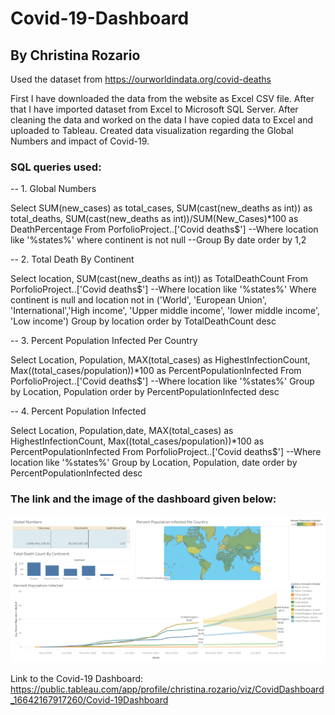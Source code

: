# Covid-19-Dashboard

## By Christina Rozario

Used the dataset from https://ourworldindata.org/covid-deaths


First I have downloaded the data from the website as Excel CSV file. After that I have imported dataset from Excel to Microsoft SQL Server. 
After cleaning the data and worked on the data I have copied data to Excel and uploaded to Tableau. 
Created data visualization regarding the Global Numbers and impact of Covid-19. 

### SQL queries used:

-- 1. Global Numbers

Select SUM(new_cases) as total_cases, SUM(cast(new_deaths as int)) as total_deaths, SUM(cast(new_deaths as int))/SUM(New_Cases)*100 as DeathPercentage
From PorfolioProject..['Covid deaths$']
--Where location like '%states%'
where continent is not null 
--Group By date
order by 1,2

-- 2. Total Death By Continent

Select location, SUM(cast(new_deaths as int)) as TotalDeathCount
From PorfolioProject..['Covid deaths$']
--Where location like '%states%'
Where continent is null 
and location not in ('World', 'European Union', 'International','High income', 'Upper middle income', 'lower middle income', 'Low income')
Group by location
order by TotalDeathCount desc

-- 3. Percent Population Infected Per Country

Select Location, Population, MAX(total_cases) as HighestInfectionCount,  Max((total_cases/population))*100 as PercentPopulationInfected
From PorfolioProject..['Covid deaths$']
--Where location like '%states%'
Group by Location, Population
order by PercentPopulationInfected desc


-- 4. Percent Population Infected

Select Location, Population,date, MAX(total_cases) as HighestInfectionCount,  Max((total_cases/population))*100 as PercentPopulationInfected
From PorfolioProject..['Covid deaths$']
--Where location like '%states%'
Group by Location, Population, date
order by PercentPopulationInfected desc

### The link and the image of the dashboard given below:

![unnamed-chuck-2-3](https://github.com/ChristinaRo12/Covid-19-Dashboard/blob/main/Covid-19%20Dashboard.png)


Link to the Covid-19 Dashboard: https://public.tableau.com/app/profile/christina.rozario/viz/CovidDashboard_16642167917260/Covid-19Dashboard
